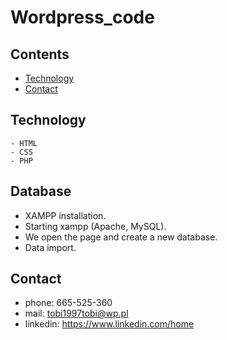 # Wordpress_code
## Contents
*  [Technology](#Technology)
*  [Contact](#Contact)
## Technology
    - HTML
    - CSS
    - PHP 
## Database
- XAMPP installation.
- Starting xampp (Apache, MySQL).
- We open the page and create a new database.
- Data import.    
## Contact
- phone: 665-525-360
- mail: tobi1997tobi@wp.pl
- linkedin: https://www.linkedin.com/home